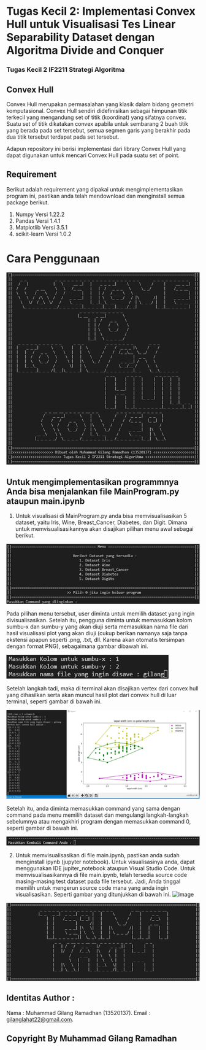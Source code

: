 # Tugas Kecil 2: Implementasi Convex Hull untuk Visualisasi Tes Linear Separability Dataset dengan Algoritma Divide and Conquer
### Tugas Kecil 2 IF2211 Strategi Algoritma

## Convex Hull
Convex Hull merupakan permasalahan yang klasik dalam bidang geometri komputasional. Convex Hull sendiri didefinisikan sebagai himpunan titik terkecil yang mengandung set of titik (koordinat) yang sifatnya convex. Suatu set of titik dikatakan convex apabila untuk sembarang 2 buah titik yang berada pada set tersebut, semua segmen garis yang berakhir pada dua titik tersebut terdapat pada set tersebut.

Adapun repository ini berisi implementasi dari library Convex Hull yang dapat digunakan untuk mencari Convex Hull pada suatu set of point.

## Requirement
Berikut adalah requirement yang dipakai untuk mengimplementasikan program ini, pastikan anda telah mendownload dan menginstall semua package berikut.
1. Numpy Versi 1.22.2
2. Pandas Versi 1.4.1
3. Matplotlib Versi 3.5.1
4. scikit-learn Versi 1.0.2

# Cara Penggunaan
<img src="pembuka.jpg" />

## Untuk mengimplementasikan programmnya Anda bisa menjalankan file MainProgram.py ataupun main.ipynb
1. Untuk visualisasi di MainProgram.py anda bisa memvisualisasikan 5 dataset, yaitu Iris, Wine, Breast_Cancer, Diabetes, dan Digit. Dimana untuk memvisualisasikannya akan disajikan pilihan menu awal sebagai berikut.

<img src="MenuAwal.jpg" />

Pada pilihan menu tersebut, user diminta untuk memilih dataset yang ingin divisualisasikan. Setelah itu, pengguna diminta untuk memasukkan kolom sumbu-x dan sumbu-y yang akan diuji serta memasukkan nama file dari hasil visualisasi plot yang akan diuji (cukup berikan namanya saja tanpa ekstensi apapun seperti .png, .txt, dll. Karena akan otomatis tersimpan dengan format PNG), sebagaimana gambar dibawah ini.

<img src="menulanjutan.jpg" />

Setelah langkah tadi, maka di terminal akan disajikan vertex dari convex hull yang dihasilkan serta akan muncul hasil plot dari convex hull di luar terminal, seperti gambar di bawah ini.

<img src="visualisasi_data.jpg" />

Setelah itu, anda diminta memasukkan command yang sama dengan command pada menu memilih dataset dan mengulangi langkah-langkah sebelumnya atau mengakhiri program dengan memasukkan command 0, seperti gambar di bawah ini.
 
 <img src="commandlanjutan.jpg" />

2. Untuk memvisualisasikan di file main.ipynb, pastikan anda sudah menginstall ipynb (jupyter notebook). Untuk visualisasinya anda, dapat menggunakan IDE jupiter_notebook ataupun Visual Studio Code. Untuk memvisualisasikannya di file main.ipynb, telah tersedia source code masing-masing test dataset pada file tersebut. Jadi, Anda tinggal memilih untuk mengerun source code mana yang anda ingin visualisasikan. Seperti gambar yang ditunjukkan di bawah ini.
![image](https://user-images.githubusercontent.com/80266785/155901927-5ef90ca5-e959-47bb-9ccb-c534d325adba.png)


<img src="penutup.jpg" />

## Identitas Author :
Nama  : Muhammad Gilang Ramadhan (13520137).
Email : gilanglahat22@gmail.com.

## Copyright By Muhammad Gilang Ramadhan
